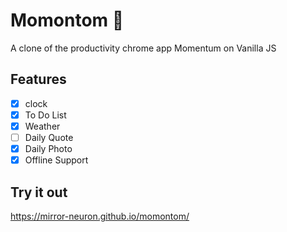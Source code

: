 # Momontom 💁‍
A clone of the productivity chrome app Momentum on Vanilla JS

## Features
- [X] clock
- [X] To Do List
- [X] Weather
- [ ] Daily Quote
- [X] Daily Photo
- [X] Offline Support 

## Try it out
https://mirror-neuron.github.io/momontom/
